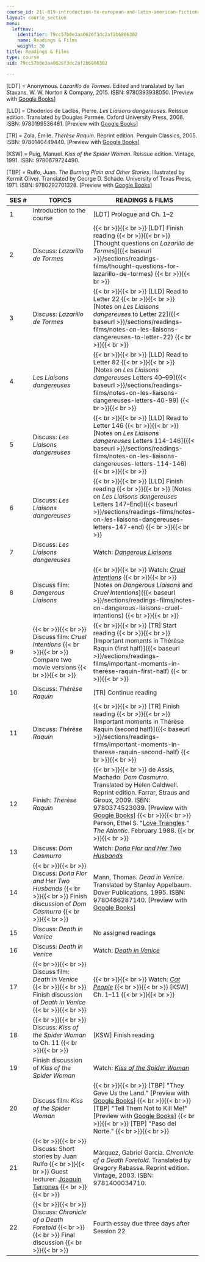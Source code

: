 ```yaml
---
course_id: 21l-019-introduction-to-european-and-latin-american-fiction-great-books-on-the-page-and-on-the-screen-spring-2017
layout: course_section
menu:
  leftnav:
    identifier: 79cc57b0e3aa0626f3dc2af2b6806302
    name: Readings & Films
    weight: 30
title: Readings & Films
type: course
uid: 79cc57b0e3aa0626f3dc2af2b6806302

---
```


\[LDT\] = Anonymous. _Lazarillo de Tormes_. Edited and translated by Ilan Stavans. W. W. Norton & Company, 2015. ISBN: 9780393938050. \[Preview with [Google Books](https://books.google.com/books?id=MpfBCwAAQBAJ&lpg=PP1&dq=lazarillo%20de%20tormes%202015&pg=PP1#v=onepage&q&f=false)\]

\[LLD\] = Choderlos de Laclos, Pierre. _Les Liaisons dangereuses_. Reissue edition. Translated by Douglas Parmée. Oxford University Press, 2008. ISBN: 9780199536481. \[Preview with [Google Books](https://books.google.com/books?id=U70UDAAAQBAJ&lpg=PR4&dq=les%20liaisons%20dangereuses%20oxford%20university%20press&pg=PP1#v=onepage&q&f=false)\]

\[TR\] = Zola, Émile. _Thérèse Raquin_. Reprint edition. Penguin Classics, 2005. ISBN: 9780140449440. \[Preview with [Google Books](https://books.google.com/books?id=418_uvMEPJQC&lpg=PT263&dq=therese%20raquin%20penguin&pg=PP1#v=onepage&q&f=false)\]

\[KSW\] = Puig, Manuel. _Kiss of the Spider Woman_. Reissue edition. Vintage, 1991. ISBN: 9780679724490.

\[TBP\] = Rulfo, Juan. _The Burning Plain and Other Stories_. Illustrated by Kermit Oliver. Translated by George D. Schade. University of Texas Press, 1971. ISBN: 9780292701328. \[Preview with [Google Books](https://books.google.com/books?id=nf_eDyxtbD0C&lpg=PP1&dq=jean%20rulfo%20tell%20them%20not%20to%20kill%20me%20luvina&pg=PP1#v=onepage&q&f=false)\]

| SES # | TOPICS | READINGS & FILMS |
| --- | --- | --- |
| 1 | Introduction to the course | \[LDT\] Prologue and Ch. 1–2 |
| 2 | Discuss: _Lazarillo de Tormes_ |  {{< br >}}{{< br >}} \[LDT\] Finish reading {{< br >}}{{< br >}} [Thought questions on _Lazarillo de Tormes_]({{< baseurl >}}/sections/readings-films/thought-questions-for-lazarillo-de-tormes) {{< br >}}{{< br >}}  |
| 3 | Discuss: _Lazarillo de Tormes_ |  {{< br >}}{{< br >}} \[LLD\] Read to Letter 22 {{< br >}}{{< br >}} [Notes on _Les Liaisons dangereuses_ to Letter 22]({{< baseurl >}}/sections/readings-films/notes-on-les-liaisons-dangereuses-to-letter-22) {{< br >}}{{< br >}}  |
| 4 | _Les Liaisons dangereuses_ |  {{< br >}}{{< br >}} \[LLD\] Read to Letter 82 {{< br >}}{{< br >}} [Notes on _Les Liaisons dangereuses_ Letters 40–99]({{< baseurl >}}/sections/readings-films/notes-on-les-liaisons-dangereuses-letters-40-99) {{< br >}}{{< br >}}  |
| 5 | Discuss: _Les Liaisons dangereuses_ |  {{< br >}}{{< br >}} \[LLD\] Read to Letter 146 {{< br >}}{{< br >}} [Notes on _Les Liaisons dangereuses_ Letters 114–146]({{< baseurl >}}/sections/readings-films/notes-on-les-liaisons-dangereuses-letters-114-146) {{< br >}}{{< br >}}  |
| 6 | Discuss: _Les Liaisons dangereuses_ |  {{< br >}}{{< br >}} \[LLD\] Finish reading {{< br >}}{{< br >}} [Notes on _Les Liaisons dangereuses_ Letters 147–End]({{< baseurl >}}/sections/readings-films/notes-on-les-liaisons-dangereuses-letters-147-end) {{< br >}}{{< br >}}  |
| 7 | Discuss: _Les Liaisons dangereuses_ | Watch: _[Dangerous Liaisons](http://www.imdb.com/title/tt0094947/?ref_=nv_sr_1)_ |
| 8 | Discuss film: _Dangerous Liaisons_ |  {{< br >}}{{< br >}} Watch: _[Cruel Intentions](http://www.imdb.com/title/tt0139134/?ref_=nv_sr_1)_ {{< br >}}{{< br >}} [Notes on _Dangerous Liaisons_ and _Cruel Intentions_]({{< baseurl >}}/sections/readings-films/notes-on-dangerous-liaisons-cruel-intentions) {{< br >}}{{< br >}}  |
| 9 |  {{< br >}}{{< br >}} Discuss film: _Cruel Intentions_ {{< br >}}{{< br >}} Compare two movie versions {{< br >}}{{< br >}}  |  {{< br >}}{{< br >}} \[TR\] Start reading {{< br >}}{{< br >}} [Important moments in Thérèse Raquin (first half)]({{< baseurl >}}/sections/readings-films/important-moments-in-therese-raquin-first-half) {{< br >}}{{< br >}}  |
| 10 | Discuss: _Thérèse Raquin_ | \[TR\] Continue reading |
| 11 | Discuss: _Thérèse Raquin_ |  {{< br >}}{{< br >}} \[TR\] Finish reading {{< br >}}{{< br >}} [Important moments in Thérèse Raquin (second half)]({{< baseurl >}}/sections/readings-films/important-moments-in-therese-raquin-second-half) {{< br >}}{{< br >}}  |
| 12 | Finish: _Thérèse Raquin_ |  {{< br >}}{{< br >}} de Assis, Machado. _Dom Casmurro_. Translated by Helen Caldwell. Reprint edition. Farrar, Straus and Giroux, 2009. ISBN: 9780374523039. \[Preview with [Google Books](https://books.google.com/books?id=ntXVZfXngJYC&lpg=PP1&dq=dom%20casmurro&pg=PP1#v=onepage&q&f=false)\] {{< br >}}{{< br >}} Person, Ethel S. "[Love Triangles](https://www.theatlantic.com/magazine/archive/1988/02/love-triangles/376328/)." _The Atlantic_. February 1988. {{< br >}}{{< br >}}  |
| 13 | Discuss: _Dom Casmurro_ | Watch: _[Doña Flor and Her Two Husbands](http://www.imdb.com/title/tt0077452/)_ |
| 14 |  {{< br >}}{{< br >}} Discuss: _Doña Flor and Her Two Husbands_ {{< br >}}{{< br >}} Finish discussion of _Dom Casmurro_ {{< br >}}{{< br >}}  | Mann, Thomas. _Dead in Venice_. Translated by Stanley Appelbaum. Dover Publications, 1995. ISBN: 9780486287140. \[Preview with [Google Books](https://books.google.com/books?id=PjbCAgAAQBAJ&lpg=PP1&dq=death%20in%20venice&pg=PP1#v=onepage&q&f=false)\] |
| 15 | Discuss: _Death in Venice_ | No assigned readings |
| 16 | Discuss: _Death in Venice_ | Watch: _[Death in Venice](http://www.imdb.com/title/tt0067445/)_ |
| 17 |  {{< br >}}{{< br >}} Discuss film: _Death in Venice_ {{< br >}}{{< br >}} Finish discussion of _Death in Venice_ {{< br >}}{{< br >}}  |  {{< br >}}{{< br >}} Watch: _[Cat People](http://www.imdb.com/title/tt0034587/)_ {{< br >}}{{< br >}} \[KSW\] Ch. 1–11 {{< br >}}{{< br >}}  |
| 18 |  {{< br >}}{{< br >}} Discuss: _Kiss of the Spider Woman_ to Ch. 11 {{< br >}}{{< br >}}  | \[KSW\] Finish reading |
| 19 | Finish discussion of _Kiss of the Spider Woman_ | Watch: _[Kiss of the Spider Woman](http://www.imdb.com/title/tt0089424/?ref_=nv_sr_1)_ |
| 20 | Discuss film: _Kiss of the Spider Woman_ |  {{< br >}}{{< br >}} \[TBP\] "They Gave Us the Land." \[Preview with [Google Books](https://books.google.com/books?id=nf_eDyxtbD0C&lpg=PP1&dq=jean%20rulfo%20tell%20them%20not%20to%20kill%20me%20luvina&pg=PA9#v=onepage&q&f=false)\] {{< br >}}{{< br >}} \[TBP\] "Tell Them Not to Kill Me!" \[Preview with [Google Books](https://books.google.com/books?id=nf_eDyxtbD0C&lpg=PP1&dq=jean%20rulfo%20tell%20them%20not%20to%20kill%20me%20luvina&pg=PA83#v=onepage&q&f=false)\] {{< br >}}{{< br >}} \[TBP\] "Paso del Norte." {{< br >}}{{< br >}}  |
| 21 |  {{< br >}}{{< br >}} Discuss: Short stories by Juan Rulfo {{< br >}}{{< br >}} Guest lecturer: [Joaquín Terrones](https://lit.mit.edu/people/jterrones/) {{< br >}}{{< br >}}  | Márquez, Gabriel García. _Chronicle of a Death Foretold_. Translated by Gregory Rabassa. Reprint edition. Vintage, 2003. ISBN: 9781400034710. |
| 22 |  {{< br >}}{{< br >}} Discuss: _Chronicle of a Death Foretold_ {{< br >}}{{< br >}} Final discussion {{< br >}}{{< br >}}  | Fourth essay due three days after Session 22